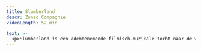 ```yaml
---
title: Slumberland
descr: Zonzo Compagnie
videoLength: 52 min

text: >-
  <p>Slumberland is een adembenemende filmisch-muzikale tocht naar de wereld van de nacht. Het moment dat alles kantelt en de droom het wint van de realiteit. Het zijn de kinderen zelf die je met hun verbazingwekkende fantasie meenemen naar een fascinerende wereld. Ze vertellen over hoe ze slapen, wat er gebeurt in hun dromen en waarom het nacht wordt. De live gebrachte songs van An Pierlé en Fulco Ottervanger en de filmbeelden van Nathalie Teirlinck verbeelden en verklanken een reeks wonderbaarlijke figuren die elkaar in een nachtelijke wereld ontmoeten. Het Maanmeisje dat op de aarde landt, het Zandmannetje dat zijn zandgrot verlaat, de Slaapprofessional die de slaap tot wetenschap maakt, de Vleermuisjongen die liefst ondersteboven slaapt… Stuk voor stuk magische, ontroerende en grappige figuren die balanceren op de koord die slap gespannen staat tussen wat echt is en wat niet en nog lang in je geheugen blijven verder leven. <br>Wat is dat donkere niemandsland dat ‘slaap’ heet? Hoe weet je echt helemaal zeker dat de ‘droomwereld’ niet de échte aarde is? Of dat we niet gewoon dromen dat we wakker worden? Sowieso komt alles wat je overdag ziet terug in je droom, maar dan binnenstebuiten!<br><br>Zoals de maan het licht van de zon vangt, zo vangt het magische 'Slumberland' kinderdromen in een web van film en muziek. (De Morgen ****)<br><br>Deze voorstelling van Zonzo Compagnie werd overladen met recensiesterren en in Knack Focus "één groot hoogtepunt" genoemd.</p><p><strong>Voorstelling gekeken? Gebruik de </strong><a href="https://www.ccmaasmechelen.be/files/downloads/lesmap-slumberland.pdf" target="_blank"><strong>lesmap</strong></a><strong> voor nog meer plezier.</strong></p><p><br></p><h5>Credits</h5><p>NATHALIE TEIRLINCK regie &amp; video AN PIERLÉ &amp; FULCO OTTERVANGER compositie AN PIERLÉ &amp; FULCO OTTERVANGER of ALINE GOFFIN &amp; ARNE LEURENTOP muzikale uitvoering RUIMTEVAARDERS decor STEVEN BONTINCK &amp; PIETER NYS techniek VANESSA EVRARD kostuums LAURA NOBEN make-up RIK ZANG camera</p><p>Acteurs &amp; actrices film: Juno Peeters, Egon Peeters, Mathis Schellekens, Nina van den Heuvel, Esra Vandenbussche, Arthur van Ranst, Ananke Indigne, Tobe Leemans, Tijl Peirsman, Lio Bertier, Lily Clignett, Jente Claus, Isadora Gisen, Frank Wens, Storm Wens</p><p>Een productie van Zonzo Compagnie in coproductie met Kunstencentrum Vooruit, Kunstencentrum Rataplan en Jeugd &amp; Muziek Vlaanderen. Met de steun van Vlaanderen en het Creative Europe Programme van de Europese Unie.</p><p>‍</p><p>Opname door Evil Penguin Productions</p>
---
```

